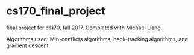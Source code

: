 # cs170_final_project

final project for cs170, fall 2017. Completed with Michael Liang.

Algorithms used: Min-conflicts algorithms, back-tracking algorithms, and gradient descent.
